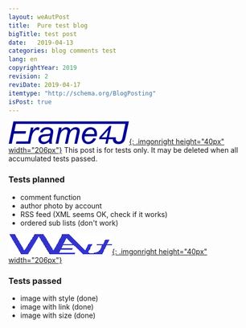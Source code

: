 ```yaml
---
layout: weAutPost
title:  Pure test blog
bigTitle: test post
date:   2019-04-13
categories: blog comments test
lang: en
copyrightYear: 2019
revision: 2
reviDate: 2019-04-17
itemtype: "http://schema.org/BlogPosting"
isPost: true
---
```


[![Frame4J](/assets/icons_logos/frame4jlogo-02t.png "&gt; Frame4J"){: .imgonright height="40px" width="206px"}](https://frame4j.de/index_en.html)
This post is for tests only. It may be deleted when all accumulated tests passed.

### Tests planned
- comment function
- author photo by account
- RSS feed (XML seems OK, check if it works)
- ordered sub lists (don't work)

[![weinert-automation](/assets/icons_logos/weAut-logo-206-fl.png "&gt; weinert-automation"){: .imgonright height="40px" width="206px"}](https://frame4j.de/index_en.html)

### Tests passed
- image with style (done)
- image with link  (done)
- image with size  (done)
